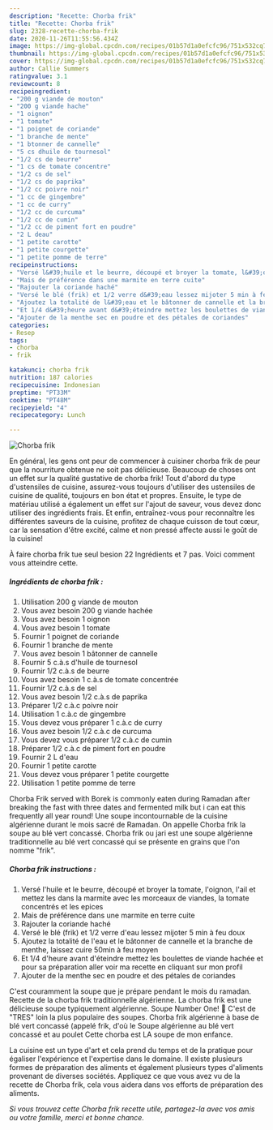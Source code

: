 ```yaml
---
description: "Recette: Chorba frik"
title: "Recette: Chorba frik"
slug: 2328-recette-chorba-frik
date: 2020-11-26T11:55:56.434Z
image: https://img-global.cpcdn.com/recipes/01b57d1a0efcfc96/751x532cq70/chorba-frik-photo-principale-de-la-recette.jpg
thumbnail: https://img-global.cpcdn.com/recipes/01b57d1a0efcfc96/751x532cq70/chorba-frik-photo-principale-de-la-recette.jpg
cover: https://img-global.cpcdn.com/recipes/01b57d1a0efcfc96/751x532cq70/chorba-frik-photo-principale-de-la-recette.jpg
author: Callie Summers
ratingvalue: 3.1
reviewcount: 8
recipeingredient:
- "200 g viande de mouton"
- "200 g viande hache"
- "1 oignon"
- "1 tomate"
- "1 poignet de coriande"
- "1 branche de mente"
- "1 btonner de cannelle"
- "5 cs dhuile de tournesol"
- "1/2 cs de beurre"
- "1 cs de tomate concentre"
- "1/2 cs de sel"
- "1/2 cs de paprika"
- "1/2 cc poivre noir"
- "1 cc de gingembre"
- "1 cc de curry"
- "1/2 cc de curcuma"
- "1/2 cc de cumin"
- "1/2 cc de piment fort en poudre"
- "2 L deau"
- "1 petite carotte"
- "1 petite courgette"
- "1 petite pomme de terre"
recipeinstructions:
- "Versé l&#39;huile et le beurre, découpé et broyer la tomate, l&#39;oignon, l&#39;ail et mettez les dans la marmite avec les morceaux de viandes, la tomate concentrés et les epices"
- "Mais de préférence dans une marmite en terre cuite"
- "Rajouter la coriande haché"
- "Versé le blé (frik) et 1/2 verre d&#39;eau lessez mijoter 5 min à feu doux"
- "Ajoutez la totalité de l&#39;eau et le bâtonner de cannelle et la branche de menthe, laissez cuire 50min à feu moyen"
- "Et 1/4 d&#39;heure avant d&#39;éteindre mettez les boulettes de viande hachée et pour sa préparation aller voir ma recette en cliquant sur mon profil"
- "Ajouter de la menthe sec en poudre et des pétales de coriandes"
categories:
- Resep
tags:
- chorba
- frik

katakunci: chorba frik 
nutrition: 187 calories
recipecuisine: Indonesian
preptime: "PT33M"
cooktime: "PT48M"
recipeyield: "4"
recipecategory: Lunch

---
```



![Chorba frik](https://img-global.cpcdn.com/recipes/01b57d1a0efcfc96/751x532cq70/chorba-frik-photo-principale-de-la-recette.jpg)

En général, les gens ont peur de commencer à cuisiner chorba frik de peur que la nourriture obtenue ne soit pas délicieuse. Beaucoup de choses ont un effet sur la qualité gustative de chorba frik! Tout d'abord du type d'ustensiles de cuisine, assurez-vous toujours d'utiliser des ustensiles de cuisine de qualité, toujours en bon état et propres. Ensuite, le type de matériau utilisé a également un effet sur l'ajout de saveur, vous devez donc utiliser des ingrédients frais. Et enfin, entraînez-vous pour reconnaître les différentes saveurs de la cuisine, profitez de chaque cuisson de tout cœur, car la sensation d'être excité, calme et non pressé affecte aussi le goût de la cuisine!

<!--inarticleads1-->

À faire chorba frik tue seul besion 22 Ingrédients et 7 pas. Voici comment vous atteindre cette.

##### Ingrédients de chorba frik :

1. Utilisation 200 g viande de mouton
1. Vous avez besoin 200 g viande hachée
1. Vous avez besoin 1 oignon
1. Vous avez besoin 1 tomate
1. Fournir 1 poignet de coriande
1. Fournir 1 branche de mente
1. Vous avez besoin 1 bâtonner de cannelle
1. Fournir 5 c.à.s d&#39;huile de tournesol
1. Fournir 1/2 c.à.s de beurre
1. Vous avez besoin 1 c.à.s de tomate concentrée
1. Fournir 1/2 c.à.s de sel
1. Vous avez besoin 1/2 c.à.s de paprika
1. Préparer 1/2 c.à.c poivre noir
1. Utilisation 1 c.à.c de gingembre
1. Vous devez vous préparer 1 c.à.c de curry
1. Vous avez besoin 1/2 c.à.c de curcuma
1. Vous devez vous préparer 1/2 c.à.c de cumin
1. Préparer 1/2 c.à.c de piment fort en poudre
1. Fournir 2 L d&#39;eau
1. Fournir 1 petite carotte
1. Vous devez vous préparer 1 petite courgette
1. Utilisation 1 petite pomme de terre


Chorba Frik served with Borek is commonly eaten during Ramadan after breaking the fast with three dates and fermented milk but i can eat this frequently all year round! Une soupe incontournable de la cuisine algérienne durant le mois sacré de Ramadan. On appelle Chorba frik la soupe au blé vert concassé. Chorba frik ou jari est une soupe algérienne traditionnelle au blé vert concassé qui se présente en grains que l&#39;on nomme &#34;frik&#34;. 

<!--inarticleads2-->

##### Chorba frik instructions :

1. Versé l&#39;huile et le beurre, découpé et broyer la tomate, l&#39;oignon, l&#39;ail et mettez les dans la marmite avec les morceaux de viandes, la tomate concentrés et les epices
1. Mais de préférence dans une marmite en terre cuite
1. Rajouter la coriande haché
1. Versé le blé (frik) et 1/2 verre d&#39;eau lessez mijoter 5 min à feu doux
1. Ajoutez la totalité de l&#39;eau et le bâtonner de cannelle et la branche de menthe, laissez cuire 50min à feu moyen
1. Et 1/4 d&#39;heure avant d&#39;éteindre mettez les boulettes de viande hachée et pour sa préparation aller voir ma recette en cliquant sur mon profil
1. Ajouter de la menthe sec en poudre et des pétales de coriandes


C&#39;est couramment la soupe que je prépare pendant le mois du ramadan. Recette de la chorba frik traditionnelle algérienne. La chorba frik est une délicieuse soupe typiquement algérienne. Soupe Number One! 🙂 C&#39;est de &#34;TRES&#34; loin la plus populaire des soupes. Chorba frik algérienne à base de blé vert concassé (appelé frik, d&#39;où le Soupe algérienne au blé vert concassé et au poulet Cette chorba est LA soupe de mon enfance. 

<!--inarticleads1-->

<p>
La cuisine est un type d'art et cela prend du temps et de la pratique pour égaliser l'expérience et l'expertise dans le domaine. Il existe plusieurs formes de préparation des aliments et également plusieurs types d'aliments provenant de diverses sociétés. Appliquez ce que vous avez vu de la recette de Chorba frik, cela vous aidera dans vos efforts de préparation des aliments.
</p>

<p>
<i>Si vous trouvez cette Chorba frik recette utile, partagez-la avec vos amis ou votre famille, merci et bonne chance.</i>
</p>
